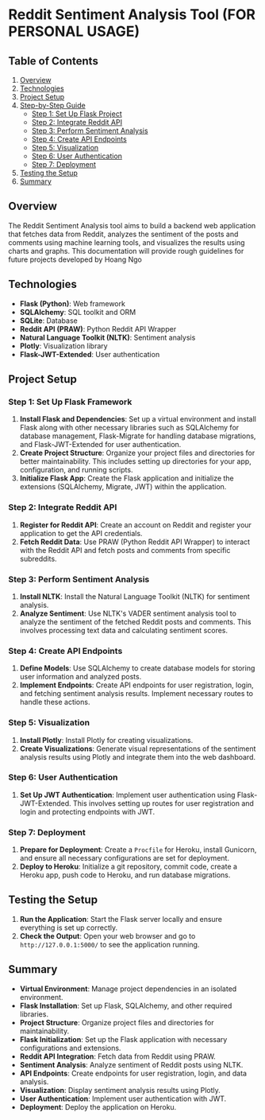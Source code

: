 # Reddit Sentiment Analysis Tool (FOR PERSONAL USAGE)

## Table of Contents

1. [Overview](#overview)
2. [Technologies](#technologies)
3. [Project Setup](#project-setup)
4. [Step-by-Step Guide](#step-by-step-guide)
    - [Step 1: Set Up Flask Project](#step-1-set-up-flask-project)
    - [Step 2: Integrate Reddit API](#step-2-integrate-reddit-api)
    - [Step 3: Perform Sentiment Analysis](#step-3-perform-sentiment-analysis)
    - [Step 4: Create API Endpoints](#step-4-create-api-endpoints)
    - [Step 5: Visualization](#step-5-visualization)
    - [Step 6: User Authentication](#step-6-user-authentication)
    - [Step 7: Deployment](#step-7-deployment)
5. [Testing the Setup](#testing-the-setup)
6. [Summary](#summary)

## Overview

The Reddit Sentiment Analysis tool aims to build a backend web application that fetches data from Reddit, analyzes the sentiment of the posts and comments using machine learning tools, and visualizes the results using charts and graphs. This documentation will provide rough guidelines for future projects developed by Hoang Ngo

## Technologies

- **Flask (Python)**: Web framework
- **SQLAlchemy**: SQL toolkit and ORM
- **SQLite**: Database
- **Reddit API (PRAW)**: Python Reddit API Wrapper
- **Natural Language Toolkit (NLTK)**: Sentiment analysis
- **Plotly**: Visualization library
- **Flask-JWT-Extended**: User authentication

## Project Setup

### Step 1: Set Up Flask Framework

1. **Install Flask and Dependencies**: Set up a virtual environment and install Flask along with other necessary libraries such as SQLAlchemy for database management, Flask-Migrate for handling database migrations, and Flask-JWT-Extended for user authentication.
2. **Create Project Structure**: Organize your project files and directories for better maintainability. This includes setting up directories for your app, configuration, and running scripts.
3. **Initialize Flask App**: Create the Flask application and initialize the extensions (SQLAlchemy, Migrate, JWT) within the application.

### Step 2: Integrate Reddit API

1. **Register for Reddit API**: Create an account on Reddit and register your application to get the API credentials.
2. **Fetch Reddit Data**: Use PRAW (Python Reddit API Wrapper) to interact with the Reddit API and fetch posts and comments from specific subreddits.

### Step 3: Perform Sentiment Analysis

1. **Install NLTK**: Install the Natural Language Toolkit (NLTK) for sentiment analysis.
2. **Analyze Sentiment**: Use NLTK's VADER sentiment analysis tool to analyze the sentiment of the fetched Reddit posts and comments. This involves processing text data and calculating sentiment scores.

### Step 4: Create API Endpoints

1. **Define Models**: Use SQLAlchemy to create database models for storing user information and analyzed posts.
2. **Implement Endpoints**: Create API endpoints for user registration, login, and fetching sentiment analysis results. Implement necessary routes to handle these actions.

### Step 5: Visualization

1. **Install Plotly**: Install Plotly for creating visualizations.
2. **Create Visualizations**: Generate visual representations of the sentiment analysis results using Plotly and integrate them into the web dashboard.

### Step 6: User Authentication

1. **Set Up JWT Authentication**: Implement user authentication using Flask-JWT-Extended. This involves setting up routes for user registration and login and protecting endpoints with JWT.

### Step 7: Deployment

1. **Prepare for Deployment**: Create a `Procfile` for Heroku, install Gunicorn, and ensure all necessary configurations are set for deployment.
2. **Deploy to Heroku**: Initialize a git repository, commit code, create a Heroku app, push code to Heroku, and run database migrations.

## Testing the Setup

1. **Run the Application**: Start the Flask server locally and ensure everything is set up correctly.
2. **Check the Output**: Open your web browser and go to `http://127.0.0.1:5000/` to see the application running.

## Summary

- **Virtual Environment**: Manage project dependencies in an isolated environment.
- **Flask Installation**: Set up Flask, SQLAlchemy, and other required libraries.
- **Project Structure**: Organize project files and directories for maintainability.
- **Flask Initialization**: Set up the Flask application with necessary configurations and extensions.
- **Reddit API Integration**: Fetch data from Reddit using PRAW.
- **Sentiment Analysis**: Analyze sentiment of Reddit posts using NLTK.
- **API Endpoints**: Create endpoints for user registration, login, and data analysis.
- **Visualization**: Display sentiment analysis results using Plotly.
- **User Authentication**: Implement user authentication with JWT.
- **Deployment**: Deploy the application on Heroku.
